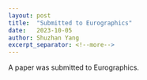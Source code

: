 ```yaml
---
layout: post
title:  "Submitted to Eurographics"
date:   2023-10-05
author: Shuzhan Yang
excerpt_separator: <!--more-->
---
```

A paper was submitted to Eurographics.
